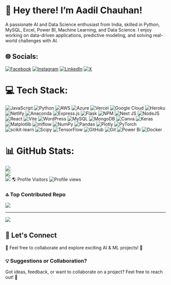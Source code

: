 <!--
# 👋 Hey there! 🖐✨  
I’m **Aadil Chauhan**, an AI & Data Science enthusiast. Welcome to my profile! 🚀  

![Img](https://github.com/aadilchavhan/aadilchavhan/blob/main/img.png)  


## 🚀 About Me  
A passionate **AI and Data Science** enthusiast from India, skilled in **Python, MySQL, Excel, Power BI, Machine Learning, and Data Science**. I enjoy working on **data-driven applications**, predictive modeling, and solving **real-world challenges with AI**.  

- 🔍 **Curious about**: Machine Learning & Deep Learning, Python, MySQL & Power BI for data analysis, AI-powered automation & predictive modeling, Business Intelligence. 

- 📌 **Current Project**: 🩺 **Breast Cancer Classification Using Data Science**
   
- 🎯 **Goal**: To **apply AI & ML skills** to create **efficient, scalable, and impactful AI-driven solutions** for real-world applications. 

---

## 📊 GitHub Statistics  
![Aadil's GitHub Stats](https://github-readme-stats.vercel.app/api?username=aadilchavhan&show_icons=true&count_private=true&theme=dark)  

---

🌎 Profile Visitors ![Profile views](https://visitor-badge.laobi.icu/badge?page_id=aadilchavhan.aadilchavhan)  

---

## 🔗 Connect with Me  
  [![LinkedIn](https://img.shields.io/badge/LinkedIn-Connect-blue)](https://www.linkedin.com/in/aadilchavhan) 

[![Twitter](https://img.shields.io/badge/Twitter-Follow-blue)](https://x.com/aadilchavhan)  
[![Instagram](https://img.shields.io/badge/Instagram-Follow-blue)](https://www.instagram.com/aadil_chavhan)  
[![Facebook](https://img.shields.io/badge/Facebook-Like-blue)](https://m.facebook.com/aadilchavhan)  

---

## 🤖 Let's Connect  
📩 Feel free to collaborate and explore exciting AI & ML projects! 🚀  

-->

# 👋 Hey there! I’m **Aadil Chauhan**!
A passionate AI and Data Science enthusiast from India, skilled in Python, MySQL, Excel, Power BI, Machine Learning, and Data Science. I enjoy working on data-driven applications, predictive modeling, and solving real-world challenges with AI.


<!-- ## 🌐 Socials:
[![Facebook](https://img.shields.io/badge/Facebook-%231877F2.svg?logo=Facebook&logoColor=white)](https://facebook.com/https://m.facebook.com/aadilchavhan) [![Instagram](https://img.shields.io/badge/Instagram-%23E4405F.svg?logo=Instagram&logoColor=white)](https://instagram.com/https://www.instagram.com/aadil_chavhan) [![LinkedIn](https://img.shields.io/badge/LinkedIn-%230077B5.svg?logo=linkedin&logoColor=white)](https://linkedin.com/in/https://www.linkedin.com/in/aadilchavhan) [![X](https://img.shields.io/badge/X-black.svg?logo=X&logoColor=white)](https://x.com/https://x.com/aadilchavhan) 
--> 
 ## 🌐 Socials:
[![Facebook](https://img.shields.io/badge/Facebook-%231877F2.svg?logo=Facebook&logoColor=white)](https://m.facebook.com/aadilchavhan)
[![Instagram](https://img.shields.io/badge/Instagram-%23E4405F.svg?logo=Instagram&logoColor=white)](https://www.instagram.com/aadil_chavhan)
[![LinkedIn](https://img.shields.io/badge/LinkedIn-%230077B5.svg?logo=linkedin&logoColor=white)](https://www.linkedin.com/in/aadilchavhan)
[![X](https://img.shields.io/badge/X-black.svg?logo=X&logoColor=white)](https://x.com/aadilchavhan)

# 💻 Tech Stack:
![JavaScript](https://img.shields.io/badge/javascript-%23323330.svg?style=flat-square&logo=javascript&logoColor=%23F7DF1E) ![Python](https://img.shields.io/badge/python-3670A0?style=flat-square&logo=python&logoColor=ffdd54) ![AWS](https://img.shields.io/badge/AWS-%23FF9900.svg?style=flat-square&logo=amazon-aws&logoColor=white) ![Azure](https://img.shields.io/badge/azure-%230072C6.svg?style=flat-square&logo=microsoftazure&logoColor=white) ![Vercel](https://img.shields.io/badge/vercel-%23000000.svg?style=flat-square&logo=vercel&logoColor=white) ![Google Cloud](https://img.shields.io/badge/GoogleCloud-%234285F4.svg?style=flat-square&logo=google-cloud&logoColor=white) ![Heroku](https://img.shields.io/badge/heroku-%23430098.svg?style=flat-square&logo=heroku&logoColor=white) ![Netlify](https://img.shields.io/badge/netlify-%23000000.svg?style=flat-square&logo=netlify&logoColor=#00C7B7) ![Anaconda](https://img.shields.io/badge/Anaconda-%2344A833.svg?style=flat-square&logo=anaconda&logoColor=white) ![Express.js](https://img.shields.io/badge/express.js-%23404d59.svg?style=flat-square&logo=express&logoColor=%2361DAFB) ![Flask](https://img.shields.io/badge/flask-%23000.svg?style=flat-square&logo=flask&logoColor=white) ![NPM](https://img.shields.io/badge/NPM-%23CB3837.svg?style=flat-square&logo=npm&logoColor=white) ![Next JS](https://img.shields.io/badge/Next-black?style=flat-square&logo=next.js&logoColor=white) ![NodeJS](https://img.shields.io/badge/node.js-6DA55F?style=flat-square&logo=node.js&logoColor=white) ![React](https://img.shields.io/badge/react-%2320232a.svg?style=flat-square&logo=react&logoColor=%2361DAFB) ![Vite](https://img.shields.io/badge/vite-%23646CFF.svg?style=flat-square&logo=vite&logoColor=white) ![WordPress](https://img.shields.io/badge/WordPress-%23117AC9.svg?style=flat-square&logo=WordPress&logoColor=white) ![MySQL](https://img.shields.io/badge/mysql-4479A1.svg?style=flat-square&logo=mysql&logoColor=white) ![MongoDB](https://img.shields.io/badge/MongoDB-%234ea94b.svg?style=flat-square&logo=mongodb&logoColor=white) ![Canva](https://img.shields.io/badge/Canva-%2300C4CC.svg?style=flat-square&logo=Canva&logoColor=white) ![Keras](https://img.shields.io/badge/Keras-%23D00000.svg?style=flat-square&logo=Keras&logoColor=white) ![Matplotlib](https://img.shields.io/badge/Matplotlib-%23ffffff.svg?style=flat-square&logo=Matplotlib&logoColor=black) ![mlflow](https://img.shields.io/badge/mlflow-%23d9ead3.svg?style=flat-square&logo=numpy&logoColor=blue) ![NumPy](https://img.shields.io/badge/numpy-%23013243.svg?style=flat-square&logo=numpy&logoColor=white) ![Pandas](https://img.shields.io/badge/pandas-%23150458.svg?style=flat-square&logo=pandas&logoColor=white) ![Plotly](https://img.shields.io/badge/Plotly-%233F4F75.svg?style=flat-square&logo=plotly&logoColor=white) ![PyTorch](https://img.shields.io/badge/PyTorch-%23EE4C2C.svg?style=flat-square&logo=PyTorch&logoColor=white) ![scikit-learn](https://img.shields.io/badge/scikit--learn-%23F7931E.svg?style=flat-square&logo=scikit-learn&logoColor=white) ![Scipy](https://img.shields.io/badge/SciPy-%230C55A5.svg?style=flat-square&logo=scipy&logoColor=%white) ![TensorFlow](https://img.shields.io/badge/TensorFlow-%23FF6F00.svg?style=flat-square&logo=TensorFlow&logoColor=white) ![GitHub](https://img.shields.io/badge/github-%23121011.svg?style=flat-square&logo=github&logoColor=white) ![Git](https://img.shields.io/badge/git-%23F05033.svg?style=flat-square&logo=git&logoColor=white) ![Power Bi](https://img.shields.io/badge/power_bi-F2C811?style=flat-square&logo=powerbi&logoColor=black) ![Docker](https://img.shields.io/badge/docker-%230db7ed.svg?style=flat-square&logo=docker&logoColor=white)
# 📊 GitHub Stats:
![](https://github-readme-stats.vercel.app/api?username=aadilchavhan&theme=dark&hide_border=false&include_all_commits=true&count_private=true)<br/>
![](https://nirzak-streak-stats.vercel.app/?user=aadilchavhan&theme=dark&hide_border=false)<br/>
![](https://github-readme-stats.vercel.app/api/top-langs/?username=aadilchavhan&theme=dark&hide_border=false&include_all_commits=true&count_private=true&layout=compact)
🌎 Profile Visitors ![Profile views](https://visitor-badge.laobi.icu/badge?page_id=aadilchavhan.aadilchavhan)  

### 🔝 Top Contributed Repo
![](https://github-contributor-stats.vercel.app/api?username=aadilchavhan&limit=5&theme=dark&combine_all_yearly_contributions=true)

---
[![](https://visitcount.itsvg.in/api?id=aadilchavhan&icon=0&color=6)](https://visitcount.itsvg.in)

## 🤖 Let's Connect  
📩 Feel free to collaborate and explore exciting AI & ML projects! 🚀  

### 💡 Suggestions or Collaboration?
Got ideas, feedback, or want to collaborate on a project? Feel free to reach out! 🚀

